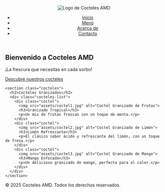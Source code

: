<!DOCTYPE html>
<html lang="es">
<head>
  <meta charset="UTF-8">
  <meta name="viewport" content="width=device-width, initial-scale=1.0">
  <meta name="description" content="Cocteles Granizados - Refresca tu día con los mejores cocteles granizados.">
  <title>Cocteles AMD</title>
  <link rel="stylesheet" href="style.css">
</head>
<body>
  <header>
    <div class="logo">
      <img src="assets/logo.png" alt="Logo de Cocteles AMD">
    </div>
    <nav>
      <ul>
        <li><a href="#">Inicio</a></li>
        <li><a href="#">Menú</a></li>
        <li><a href="#">Acerca de</a></li>
        <li><a href="#">Contacto</a></li>
      </ul>
    </nav>
  </header>

  <main>
    <section class="hero">
      <h1>Bienvenido a Cocteles AMD</h1>
      <p>¡La frescura que necesitas en cada sorbo!</p>
      <a href="#" class="cta-button">Descubre nuestros cocteles</a>
    </section>

    <section class="cocteles">
      <h2>Cocteles Granizados</h2>
      <div class="cocteles-list">
        <div class="coctel">
          <img src="assets/coctel1.jpg" alt="Coctel Granizado de Frutas">
          <h3>Granizado Tropical</h3>
          <p>Un mix de frutas frescas con un toque de menta.</p>
        </div>
        <div class="coctel">
          <img src="assets/coctel2.jpg" alt="Coctel Granizado de Limón">
          <h3>Limón Refrescante</h3>
          <p>El clásico sabor ácido y refrescante del limón, con un toque de fresa.</p>
        </div>
        <div class="coctel">
          <img src="assets/coctel3.jpg" alt="Coctel Granizado de Mango">
          <h3>Mango Enfocado</h3>
          <p>Un delicioso granizado de mango, perfecto para el calor.</p>
        </div>
      </div>
    </section>
  </main>

  <footer>
    <p>&copy; 2025 Cocteles AMD. Todos los derechos reservados.</p>
  </footer>
</body>
</html>
